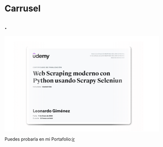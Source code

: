 # Carrusel
## .
![imagen ilustratuva](example.png)


Puedes probarla en mi Portafolio:[ir](https://leogidev.free.nf/Practicas/Arkanoid/)